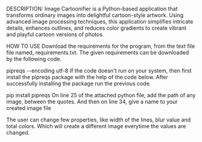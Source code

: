 DESCRIPTION:
Image Cartoonifier is a Python-based application that transforms ordinary images into delightful cartoon-style artwork. Using advanced image processing techniques, this application simplifies intricate details, enhances outlines, and reduces color gradients to create vibrant and playful cartoon versions of photos.

HOW TO USE
Download the requirements for the program, from the text file file named, requirements.txt. The given requirements can be downloaded by the following code.

pipreqs --encoding utf-8 <PATH OF THE FILE>
If the code doesn't run on your system, then first install the pipreqs package with the help of the code below. After successfully installing the package run the previous code.

pip install pipreqs
On line 25 of the attached python file, add the path of any image, between the quotes. And then on line 34, give a name to your created image file

The user can change few properties, like width of the lines, blur value and total colors. Which will create a different image everytime the values are changed.
